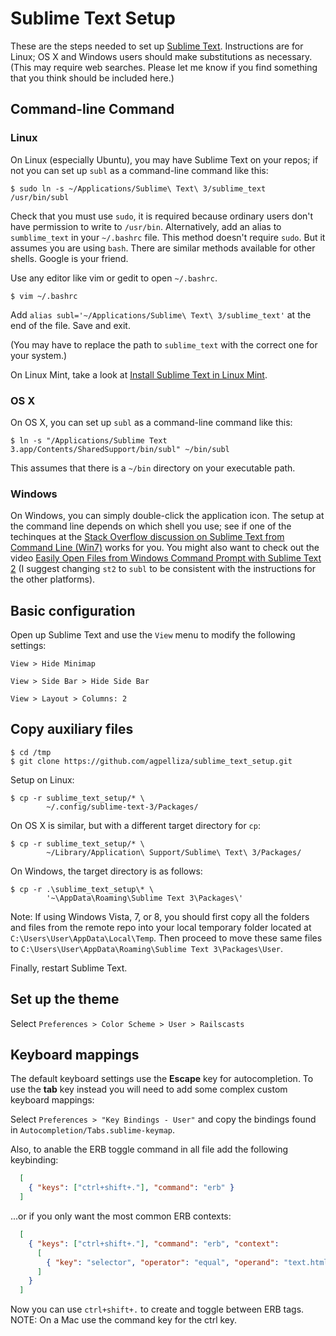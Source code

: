 # Sublime Text Setup

These are the steps needed to set up [Sublime Text](http://www.sublimetext.com/). Instructions are for Linux; OS X and Windows users should make substitutions as necessary. (This may require web searches. Please let me know if you find something that you think should be included here.)

## Command-line Command

### Linux

On Linux (especially Ubuntu), you may have Sublime Text on your repos; if not you can set up `subl` as a command-line command like this:

    $ sudo ln -s ~/Applications/Sublime\ Text\ 3/sublime_text /usr/bin/subl

Check that you must use `sudo`, it is required because ordinary users don't have permission to write to `/usr/bin`. Alternatively, add an alias to `sumblime_text` in your `~/.bashrc` file.  This method doesn't require `sudo`. But it assumes you are using `bash`. There are similar methods available for other shells. Google is your friend.

Use any editor like vim or gedit to open `~/.bashrc`.
    
    $ vim ~/.bashrc
    
Add `alias subl='~/Applications/Sublime\ Text\ 3/sublime_text'` at the end of the file. Save and exit.

(You may have to replace the path to `sublime_text` with the correct one for your system.)

On Linux Mint, take a look at [Install Sublime Text in Linux Mint](http://blog.hugeaim.com/2012/03/13/install-sublime-text-2-in-linux-mint/).

### OS X

On OS X, you can set up `subl` as a command-line command like this:

    $ ln -s "/Applications/Sublime Text 3.app/Contents/SharedSupport/bin/subl" ~/bin/subl

This assumes that there is a `~/bin` directory on your executable path.

### Windows

On Windows, you can simply double-click the application icon. The setup at the command line depends on which shell you use; see if one of the techinques at the [Stack Overflow discussion on Sublime Text from Command Line (Win7)](http://stackoverflow.com/questions/9440639/sublime-text-from-command-line-win7) works for you. You might also want to check out the video [Easily Open Files from Windows Command Prompt with Sublime Text 2](http://youtu.be/zcUpdw5_uSY) (I suggest changing `st2` to `subl` to be consistent with the instructions for the other platforms).

## Basic configuration

Open up Sublime Text and use the `View` menu to modify the following settings:

`View > Hide Minimap`

`View > Side Bar > Hide Side Bar`

`View > Layout > Columns: 2`

## Copy auxiliary files

    $ cd /tmp
    $ git clone https://github.com/agpelliza/sublime_text_setup.git

Setup on Linux:

    $ cp -r sublime_text_setup/* \
            ~/.config/sublime-text-3/Packages/

On OS X is similar, but with a different target directory for `cp`:

    $ cp -r sublime_text_setup/* \
            ~/Library/Application\ Support/Sublime\ Text\ 3/Packages/

On Windows, the target directory is as follows:

    $ cp -r .\sublime_text_setup\* \
            '~\AppData\Roaming\Sublime Text 3\Packages\'

Note: If using Windows Vista, 7, or 8, you should first copy all the folders and files from the remote repo into your local temporary folder located at `C:\Users\User\AppData\Local\Temp`. Then proceed to move these same files to `C:\Users\User\AppData\Roaming\Sublime Text 3\Packages\User`.

Finally, restart Sublime Text.

## Set up the theme

Select `Preferences > Color Scheme > User > Railscasts`

## Keyboard mappings

The default keyboard settings use the **Escape** key for autocompletion. To use the **tab** key instead you will need to add some complex custom keyboard mappings:

Select `Preferences > "Key Bindings - User"` and copy the bindings found in `Autocompletion/Tabs.sublime-keymap`.

Also, to anable the ERB toggle command in all file add the following keybinding:

```json
  [
    { "keys": ["ctrl+shift+."], "command": "erb" }
  ]
```

...or if you only want the most common ERB contexts:

```json
  [
    { "keys": ["ctrl+shift+."], "command": "erb", "context":
      [
        { "key": "selector", "operator": "equal", "operand": "text.html.ruby, text.haml, source.yaml, source.css, source.scss, source.js, source.coffee" }
      ]
    }
  ]
```

Now you can use `ctrl+shift+.` to create and toggle between ERB tags.
NOTE: On a Mac use the command key for the ctrl key.